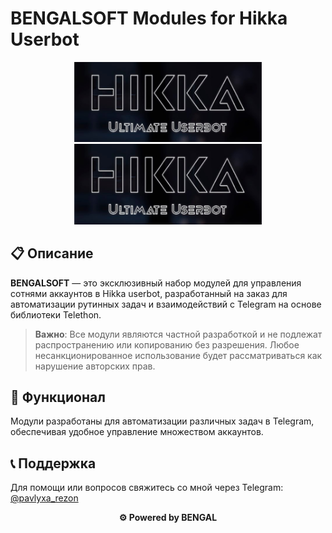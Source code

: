 # BENGALSOFT Modules for Hikka Userbot

<p align="center">
  <img src="https://raw.githubusercontent.com/BENGALX/SOFT/bengal/IMAGE/HIKKA.jpg" alt="Hikka Userbot" width="300"/>
  <img src="https://raw.githubusercontent.com/BENGALX/SOFT/bengal/IMAGE/HIKKA.jpg" alt="Hikka Userbot 2" width="300"/>
</p>

## 📋 Описание
**BENGALSOFT** — это эксклюзивный набор модулей для управления сотнями аккаунтов в Hikka userbot, разработанный на заказ для автоматизации рутинных задач и взаимодействий с Telegram на основе библиотеки Telethon.

> **Важно**: Все модули являются частной разработкой и не подлежат распространению или копированию без разрешения. Любое несанкционированное использование будет рассматриваться как нарушение авторских прав.

## 🚀 Функционал

Модули разработаны для автоматизации различных задач в Telegram, обеспечивая удобное управление множеством аккаунтов.

## 📞 Поддержка

Для помощи или вопросов свяжитесь со мной через Telegram: [@pavlyxa_rezon](https://t.me/pavlyxa_rezon)

<p align="center">
  <b>⚙️ Powered by BENGAL</b>
</p>
